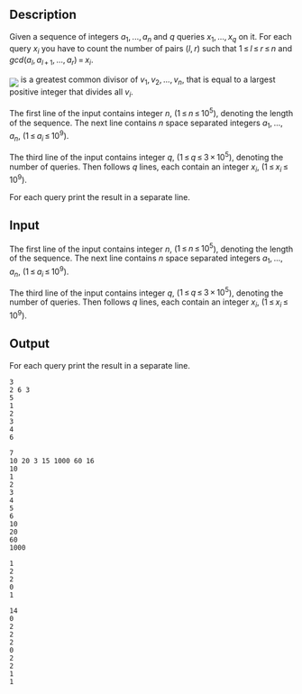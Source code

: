 ## Description

<div><p>Given a sequence of integers <span class="tex-span"><i>a</i><sub class="lower-index">1</sub>, ..., <i>a</i><sub class="lower-index"><i>n</i></sub></span> and <span class="tex-span"><i>q</i></span> queries <span class="tex-span"><i>x</i><sub class="lower-index">1</sub>, ..., <i>x</i><sub class="lower-index"><i>q</i></sub></span> on it. For each query <span class="tex-span"><i>x</i><sub class="lower-index"><i>i</i></sub></span> you have to count the number of pairs <span class="tex-span">(<i>l</i>, <i>r</i>)</span> such that <span class="tex-span">1 ≤ <i>l</i> ≤ <i>r</i> ≤ <i>n</i></span> and <span class="tex-span"><i>gcd</i>(<i>a</i><sub class="lower-index"><i>l</i></sub>, <i>a</i><sub class="lower-index"><i>l</i> + 1</sub>, ..., <i>a</i><sub class="lower-index"><i>r</i></sub>) = <i>x</i><sub class="lower-index"><i>i</i></sub></span>.</p><p><img align="middle" class="tex-formula" src="file://SZvth2tl.png" style="max-width: 100.0%;max-height: 100.0%;"> is a greatest common divisor of <span class="tex-span"><i>v</i><sub class="lower-index">1</sub>, <i>v</i><sub class="lower-index">2</sub>, ..., <i>v</i><sub class="lower-index"><i>n</i></sub></span>, that is equal to a largest positive integer that divides all <span class="tex-span"><i>v</i><sub class="lower-index"><i>i</i></sub></span>.</p></div><div class="input-specification"><p>The first line of the input contains integer <span class="tex-span"><i>n</i></span>, (<span class="tex-span">1 ≤ <i>n</i> ≤ 10<sup class="upper-index">5</sup></span>), denoting the length of the sequence. The next line contains <span class="tex-span"><i>n</i></span> space separated integers <span class="tex-span"><i>a</i><sub class="lower-index">1</sub>, ..., <i>a</i><sub class="lower-index"><i>n</i></sub></span>, (<span class="tex-span">1 ≤ <i>a</i><sub class="lower-index"><i>i</i></sub> ≤ 10<sup class="upper-index">9</sup></span>).</p><p>The third line of the input contains integer <span class="tex-span"><i>q</i></span>, (<span class="tex-span">1 ≤ <i>q</i> ≤ 3 × 10<sup class="upper-index">5</sup></span>), denoting the number of queries. Then follows <span class="tex-span"><i>q</i></span> lines, each contain an integer <span class="tex-span"><i>x</i><sub class="lower-index"><i>i</i></sub></span>, (<span class="tex-span">1 ≤ <i>x</i><sub class="lower-index"><i>i</i></sub> ≤ 10<sup class="upper-index">9</sup></span>).</p></div><div class="output-specification"><p>For each query print the result in a separate line.</p></div>

## Input

<p>The first line of the input contains integer <span class="tex-span"><i>n</i></span>, (<span class="tex-span">1 ≤ <i>n</i> ≤ 10<sup class="upper-index">5</sup></span>), denoting the length of the sequence. The next line contains <span class="tex-span"><i>n</i></span> space separated integers <span class="tex-span"><i>a</i><sub class="lower-index">1</sub>, ..., <i>a</i><sub class="lower-index"><i>n</i></sub></span>, (<span class="tex-span">1 ≤ <i>a</i><sub class="lower-index"><i>i</i></sub> ≤ 10<sup class="upper-index">9</sup></span>).</p><p>The third line of the input contains integer <span class="tex-span"><i>q</i></span>, (<span class="tex-span">1 ≤ <i>q</i> ≤ 3 × 10<sup class="upper-index">5</sup></span>), denoting the number of queries. Then follows <span class="tex-span"><i>q</i></span> lines, each contain an integer <span class="tex-span"><i>x</i><sub class="lower-index"><i>i</i></sub></span>, (<span class="tex-span">1 ≤ <i>x</i><sub class="lower-index"><i>i</i></sub> ≤ 10<sup class="upper-index">9</sup></span>).</p>

## Output

<p>For each query print the result in a separate line.</p>





```input1
3
2 6 3
5
1
2
3
4
6

```




```input2
7
10 20 3 15 1000 60 16
10
1
2
3
4
5
6
10
20
60
1000

```




```output1
1
2
2
0
1

```




```output2
14
0
2
2
2
0
2
2
1
1

```


